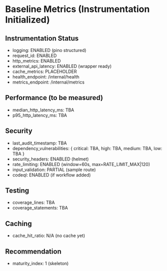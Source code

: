 # Baseline Metrics (Instrumentation Initialized)

## Instrumentation Status
- logging: ENABLED (pino structured)
- request_id: ENABLED
- http_metrics: ENABLED
- external_api_latency: ENABLED (wrapper ready)
- cache_metrics: PLACEHOLDER
- health_endpoint: /internal/health
- metrics_endpoint: /internal/metrics

## Performance (to be measured)
- median_http_latency_ms: TBA
- p95_http_latency_ms: TBA

## Security
- last_audit_timestamp: TBA
- dependency_vulnerabilities: { critical: TBA, high: TBA, medium: TBA, low: TBA }
- security_headers: ENABLED (helmet)
- rate_limiting: ENABLED (window=60s, max=RATE_LIMIT_MAX|120)
- input_validation: PARTIAL (sample route)
- codeql: ENABLED (if workflow added)

## Testing
- coverage_lines: TBA
- coverage_statements: TBA

## Caching
- cache_hit_ratio: N/A (no cache yet)

## Recommendation
- maturity_index: 1 (skeleton)